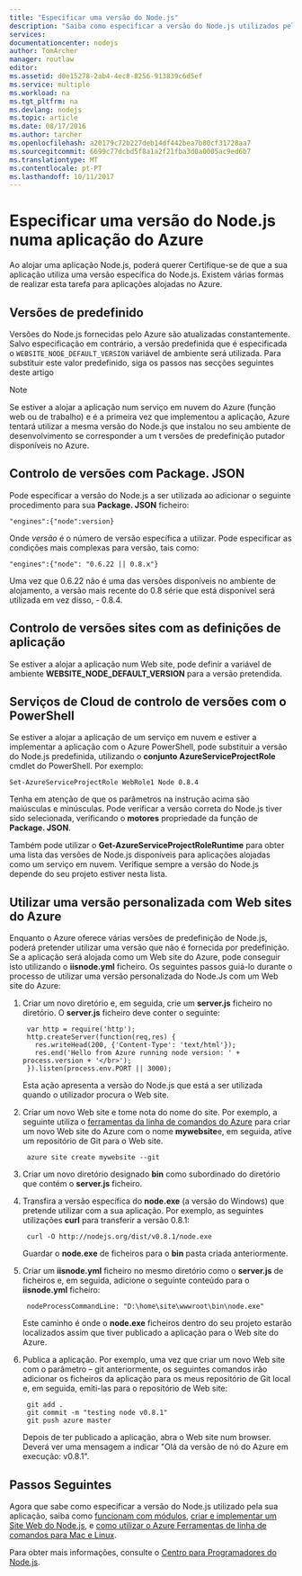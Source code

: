 ```yaml
---
title: "Especificar uma versão do Node.js"
description: "Saiba como especificar a versão do Node.js utilizados pelo Azure Web Sites e serviços em nuvem"
services: 
documentationcenter: nodejs
author: TomArcher
manager: routlaw
editor: 
ms.assetid: d0e15278-2ab4-4ec8-8256-913839c6d5ef
ms.service: multiple
ms.workload: na
ms.tgt_pltfrm: na
ms.devlang: nodejs
ms.topic: article
ms.date: 08/17/2016
ms.author: tarcher
ms.openlocfilehash: a20179c72b227deb14df442bea7b80cf31728aa7
ms.sourcegitcommit: 6699c77dcbd5f8a1a2f21fba3d0a0005ac9ed6b7
ms.translationtype: MT
ms.contentlocale: pt-PT
ms.lasthandoff: 10/11/2017
---
```

# <a name="specifying-a-nodejs-version-in-an-azure-application"></a>Especificar uma versão do Node.js numa aplicação do Azure
Ao alojar uma aplicação Node.js, poderá querer Certifique-se de que a sua aplicação utiliza uma versão específica do Node.js. Existem várias formas de realizar esta tarefa para aplicações alojadas no Azure.

## <a name="default-versions"></a>Versões de predefinido
Versões do Node.js fornecidas pelo Azure são atualizadas constantemente. Salvo especificação em contrário, a versão predefinida que é especificada o `WEBSITE_NODE_DEFAULT_VERSION` variável de ambiente será utilizada. Para substituir este valor predefinido, siga os passos nas secções seguintes deste artigo

> [!NOTE]
> Se estiver a alojar a aplicação num serviço em nuvem do Azure (função web ou de trabalho) e é a primeira vez que implementou a aplicação, Azure tentará utilizar a mesma versão do Node.js que instalou no seu ambiente de desenvolvimento se corresponder a um t versões de predefinição putador disponíveis no Azure.
>
>

## <a name="versioning-with-packagejson"></a>Controlo de versões com Package. JSON
Pode especificar a versão do Node.js a ser utilizada ao adicionar o seguinte procedimento para sua **Package. JSON** ficheiro:

    "engines":{"node":version}

Onde *versão* é o número de versão específica a utilizar. Pode especificar as condições mais complexas para versão, tais como:

    "engines":{"node": "0.6.22 || 0.8.x"}

Uma vez que 0.6.22 não é uma das versões disponíveis no ambiente de alojamento, a versão mais recente do 0.8 série que está disponível será utilizada em vez disso, - 0.8.4.

## <a name="versioning-websites-with-app-settings"></a>Controlo de versões sites com as definições de aplicação
Se estiver a alojar a aplicação num Web site, pode definir a variável de ambiente **WEBSITE_NODE_DEFAULT_VERSION** para a versão pretendida.

## <a name="versioning-cloud-services-with-powershell"></a>Serviços de Cloud de controlo de versões com o PowerShell
Se estiver a alojar a aplicação de um serviço em nuvem e estiver a implementar a aplicação com o Azure PowerShell, pode substituir a versão do Node.js predefinida, utilizando o **conjunto AzureServiceProjectRole** cmdlet do PowerShell. Por exemplo:

    Set-AzureServiceProjectRole WebRole1 Node 0.8.4

Tenha em atenção de que os parâmetros na instrução acima são maiúsculas e minúsculas.  Pode verificar a versão correta do Node.js tiver sido selecionada, verificando o **motores** propriedade da função de **Package. JSON**.

Também pode utilizar o **Get-AzureServiceProjectRoleRuntime** para obter uma lista das versões de Node.js disponíveis para aplicações alojadas como um serviço em nuvem.  Verifique sempre a versão do Node.js depende do seu projeto estiver nesta lista.

## <a name="using-a-custom-version-with-azure-websites"></a>Utilizar uma versão personalizada com Web sites do Azure
Enquanto o Azure oferece várias versões de predefinição de Node.js, poderá pretender utilizar uma versão que não é fornecida por predefinição. Se a aplicação será alojada como um Web site do Azure, pode conseguir isto utilizando o **iisnode.yml** ficheiro. Os seguintes passos guiá-lo durante o processo de utilizar uma versão personalizada do Node.Js com um Web site do Azure:

1. Criar um novo diretório e, em seguida, crie um **server.js** ficheiro no diretório. O **server.js** ficheiro deve conter o seguinte:

        var http = require('http');
        http.createServer(function(req,res) {
          res.writeHead(200, {'Content-Type': 'text/html'});
          res.end('Hello from Azure running node version: ' + process.version + '</br>');
        }).listen(process.env.PORT || 3000);

    Esta ação apresenta a versão do Node.js que está a ser utilizada quando o utilizador procura o Web site.
2. Criar um novo Web site e tome nota do nome do site. Por exemplo, a seguinte utiliza o [ferramentas da linha de comandos do Azure] para criar um novo Web site do Azure com o nome **mywebsite**e, em seguida, ative um repositório de Git para o Web site.

        azure site create mywebsite --git
3. Criar um novo diretório designado **bin** como subordinado do diretório que contém o **server.js** ficheiro.
4. Transfira a versão específica do **node.exe** (a versão do Windows) que pretende utilizar com a sua aplicação. Por exemplo, as seguintes utilizações **curl** para transferir a versão 0.8.1:

        curl -O http://nodejs.org/dist/v0.8.1/node.exe

    Guardar o **node.exe** de ficheiros para o **bin** pasta criada anteriormente.
5. Criar um **iisnode.yml** ficheiro no mesmo diretório como o **server.js** de ficheiros e, em seguida, adicione o seguinte conteúdo para o **iisnode.yml** ficheiro:

        nodeProcessCommandLine: "D:\home\site\wwwroot\bin\node.exe"

    Este caminho é onde o **node.exe** ficheiros dentro do seu projeto estarão localizados assim que tiver publicado a aplicação para o Web site do Azure.
6. Publica a aplicação. Por exemplo, uma vez que criar um novo Web site com o parâmetro – git anteriormente, os seguintes comandos irão adicionar os ficheiros da aplicação para os meus repositório de Git local e, em seguida, emiti-las para o repositório de Web site:

        git add .
        git commit -m "testing node v0.8.1"
        git push azure master

    Depois de ter publicado a aplicação, abra o Web site num browser. Deverá ver uma mensagem a indicar "Olá da versão de nó do Azure em execução: v0.8.1".

## <a name="next-steps"></a>Passos Seguintes
Agora que sabe como especificar a versão do Node.js utilizado pela sua aplicação, saiba como [funcionam com módulos], [criar e implementar um Site Web do Node.js](app-service/app-service-web-get-started-nodejs.md), e [como utilizar o Azure Ferramentas de linha de comandos para Mac e Linux].

Para obter mais informações, consulte o [Centro para Programadores do Node.js](https://azure.microsoft.com/develop/nodejs/).

[como utilizar o Azure Ferramentas de linha de comandos para Mac e Linux]:cli-install-nodejs.md
[ferramentas da linha de comandos do Azure]:cli-install-nodejs.md
[funcionam com módulos]: nodejs-use-node-modules-azure-apps.md
[build and deploy a Node.js Web Site]: app-service/app-service-web-get-started-nodejs.md
